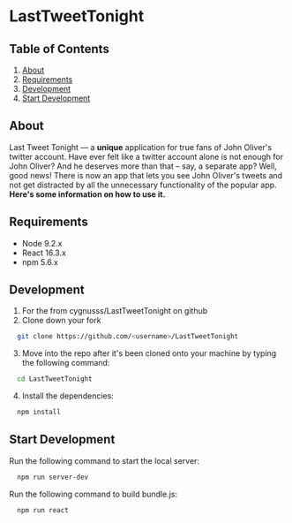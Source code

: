 # LastTweetTonight

## Table of Contents

1. [About](#about)
1. [Requirements](#requirements)
1. [Development](#development)
  1. [Start Development](#start-development)

## About

Last Tweet Tonight –– a **unique** application for true fans of John Oliver's twitter account. Have ever felt like a twitter account alone is not enough for John Oliver? And he deserves more than that – say, a separate app? Well, good news! There is now an app that lets you see John Oliver's tweets and not get distracted by all the unnecessary functionality of the popular app. 
**Here's some information on how to use it.**

## Requirements

- Node 9.2.x
- React 16.3.x
- npm 5.6.x

## Development

1. For the from cygnusss/LastTweetTonight on github
2. Clone down your fork
  ```sh
    git clone https://github.com/<username>/LastTweetTonight
  ```
3. Move into the repo after it's been cloned onto your machine by typing the following command:
  ```sh
    cd LastTweetTonight 
  ```
4. Install the dependencies:
  ```sh
    npm install
  ```
  
## Start Development

Run the following command to start the local server:
  ```sh
    npm run server-dev
  ```
Run the following command to build bundle.js:
  ```sh
    npm run react
  ```
